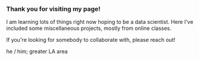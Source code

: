 ### Thank you for visiting my page!

I am learning lots of things right now hoping to be a data scientist. Here I've included some miscellaneous projects, mostly from online classes.

If you're looking for somebody to collaborate with, please reach out!

he / him;
greater LA area

<!--
**nick-kopy/nick-kopy** is a ✨ _special_ ✨ repository because its `README.md` (this file) appears on your GitHub profile.

Here are some ideas to get you started:

- 🔭 I’m currently working on ...
- 🌱 I’m currently learning ...
- 👯 I’m looking to collaborate on ...
- 🤔 I’m looking for help with ...
- 💬 Ask me about ...
- 📫 How to reach me: ...
- 😄 Pronouns: ...
- ⚡ Fun fact: ...
-->
